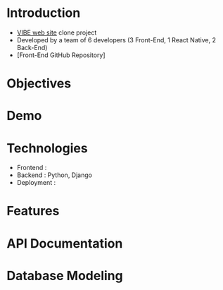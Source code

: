 # Introduction
- [VIBE web site](https://vibe.naver.com/) clone project
- Developed by a team of 6 developers (3 Front-End, 1 React Native, 2 Back-End)
- [Front-End GitHub Repository]

# Objectives

# Demo

# Technologies
- Frontend :
- Backend : Python, Django
- Deployment : 

# Features

# API Documentation

# Database Modeling

